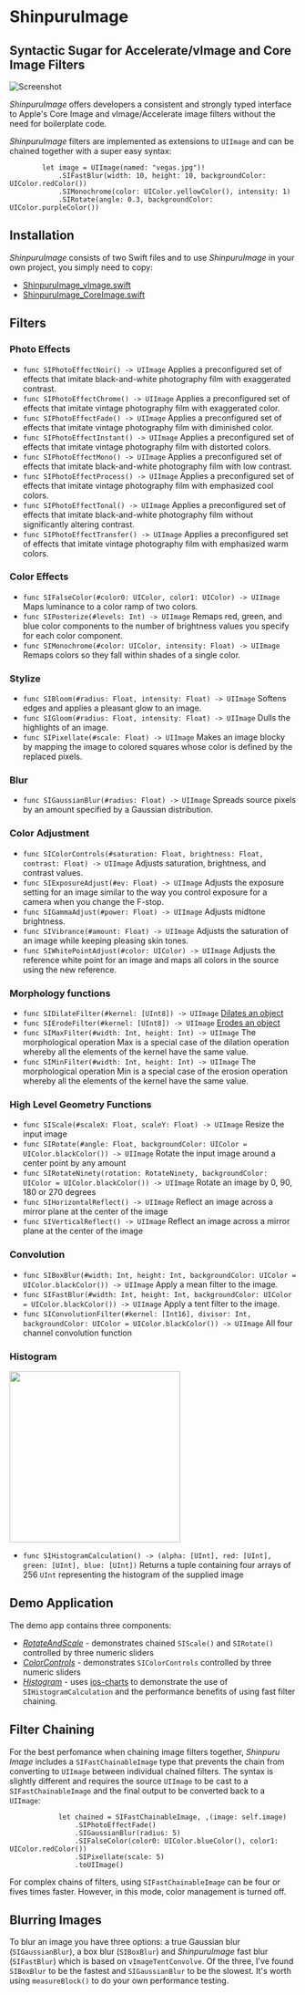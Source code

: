 # ShinpuruImage

## Syntactic Sugar for Accelerate/vImage and Core Image Filters

![Screenshot](/ShinpuruImage/shinpuruImageScreenShot.PNG)

*ShinpuruImage* offers developers a consistent and strongly typed interface to Apple's Core Image and vImage/Accelerate image filters without the need for boilerplate code.

*ShinpuruImage* filters are implemented as extensions to `UIImage` and can be chained together with a super easy syntax:

```
        let image = UIImage(named: "vegas.jpg")!
            .SIFastBlur(width: 10, height: 10, backgroundColor: UIColor.redColor())
            .SIMonochrome(color: UIColor.yellowColor(), intensity: 1)
            .SIRotate(angle: 0.3, backgroundColor: UIColor.purpleColor())
```

## Installation

*ShinpuruImage* consists of two Swift files and to use *ShinpuruImage* in your own project, you simply need to copy:

* [ShinpuruImage_vImage.swift](https://github.com/FlexMonkey/ShinpuruImage/blob/master/ShinpuruImage/ShinpuruImage_vImage.swift)
* [ShinpuruImage_CoreImage.swift](https://github.com/FlexMonkey/ShinpuruImage/blob/master/ShinpuruImage/ShinpuruImage_CoreImage.swift)

## Filters

### Photo Effects

* `func SIPhotoEffectNoir() -> UIImage` Applies a preconfigured set of effects that imitate black-and-white photography film with exaggerated contrast.
* `func SIPhotoEffectChrome() -> UIImage` Applies a preconfigured set of effects that imitate vintage photography film with exaggerated color.
* `func SIPhotoEffectFade() -> UIImage` Applies a preconfigured set of effects that imitate vintage photography film with diminished color.
* `func SIPhotoEffectInstant() -> UIImage` Applies a preconfigured set of effects that imitate vintage photography film with distorted colors.
* `func SIPhotoEffectMono() -> UIImage` Applies a preconfigured set of effects that imitate black-and-white photography film with low contrast.
* `func SIPhotoEffectProcess() -> UIImage` Applies a preconfigured set of effects that imitate vintage photography film with emphasized cool colors.
* `func SIPhotoEffectTonal() -> UIImage` Applies a preconfigured set of effects that imitate black-and-white photography film without significantly altering contrast.
* `func SIPhotoEffectTransfer() -> UIImage` Applies a preconfigured set of effects that imitate vintage photography film with emphasized warm colors.

### Color Effects

* `func SIFalseColor(#color0: UIColor, color1: UIColor) -> UIImage` Maps luminance to a color ramp of two colors.
* `func SIPosterize(#levels: Int) -> UIImage` Remaps red, green, and blue color components to the number of brightness values you specify for each color component.
* `func SIMonochrome(#color: UIColor, intensity: Float) -> UIImage` Remaps colors so they fall within shades of a single color.

### Stylize

* `func SIBloom(#radius: Float, intensity: Float) -> UIImage` Softens edges and applies a pleasant glow to an image.
* `func SIGloom(#radius: Float, intensity: Float) -> UIImage` Dulls the highlights of an image.
* `func SIPixellate(#scale: Float) -> UIImage` Makes an image blocky by mapping the image to colored squares whose color is defined by the replaced pixels.

### Blur

* `func SIGaussianBlur(#radius: Float) -> UIImage` Spreads source pixels by an amount specified by a Gaussian distribution.

### Color Adjustment

* `func SIColorControls(#saturation: Float, brightness: Float, contrast: Float) -> UIImage` Adjusts saturation, brightness, and contrast values.
* `func SIExposureAdjust(#ev: Float) -> UIImage` Adjusts the exposure setting for an image similar to the way you control exposure for a camera when you change the F-stop.
* `func SIGammaAdjust(#power: Float) -> UIImage` Adjusts midtone brightness.
* `func SIVibrance(#amount: Float) -> UIImage` Adjusts the saturation of an image while keeping pleasing skin tones.
* `func SIWhitePointAdjust(#color: UIColor) -> UIImage` Adjusts the reference white point for an image and maps all colors in the source using the new reference.

### Morphology functions

* `func SIDilateFilter(#kernel: [UInt8]) -> UIImage` [Dilates an object](https://developer.apple.com/library/mac/documentation/Performance/Reference/vImage_morphological/#//apple_ref/doc/uid/TP40005492-CH210-DontLinkElementID_1)
* `func SIErodeFilter(#kernel: [UInt8]) -> UIImage` [Erodes an object](https://developer.apple.com/library/mac/documentation/Performance/Reference/vImage_morphological/#//apple_ref/doc/uid/TP40005492-CH210-DontLinkElementID_2)
* `func SIMaxFilter(#width: Int, height: Int) -> UIImage` The morphological operation Max is a special case of the dilation operation whereby all the elements of the kernel have the same value. 
*  `func SIMinFilter(#width: Int, height: Int) -> UIImage` The morphological operation Min is a special case of the erosion operation whereby all the elements of the kernel have the same value.

### High Level Geometry Functions

* `func SIScale(#scaleX: Float, scaleY: Float) -> UIImage` Resize the input image
* `func SIRotate(#angle: Float, backgroundColor: UIColor = UIColor.blackColor()) -> UIImage` Rotate the input image around a center point by any amount
* `func SIRotateNinety(rotation: RotateNinety, backgroundColor: UIColor = UIColor.blackColor()) -> UIImage` Rotate an image by 0, 90, 180 or 270 degrees
* `func SIHorizontalReflect() -> UIImage` Reflect an image across a  mirror plane at the center of the image 
* `func SIVerticalReflect() -> UIImage` Reflect an image across a  mirror plane at the center of the image 

### Convolution

* `func SIBoxBlur(#width: Int, height: Int, backgroundColor: UIColor = UIColor.blackColor()) -> UIImage` Apply a mean filter to the image.
* `func SIFastBlur(#width: Int, height: Int, backgroundColor: UIColor = UIColor.blackColor()) -> UIImage` Apply a tent filter to the image.
* `func SIConvolutionFilter(#kernel: [Int16], divisor: Int, backgroundColor: UIColor = UIColor.blackColor()) -> UIImage` All four channel convolution function

### Histogram

<img src="/ShinpuruImage/assets/HistogramScreenShot.jpg" align="center" width="300" >

* `func SIHistogramCalculation() -> (alpha: [UInt], red: [UInt], green: [UInt], blue: [UInt])` Returns a tuple containing four arrays of 256 `UInt` representing the histogram of the supplied image

## Demo Application

The demo app contains three components:

* *[RotateAndScale](https://github.com/FlexMonkey/ShinpuruImage/blob/master/ShinpuruImage/RotateAndScale.swift)* - demonstrates chained `SIScale()` and `SIRotate()` controlled by three numeric sliders
* *[ColorControls](https://github.com/FlexMonkey/ShinpuruImage/blob/master/ShinpuruImage/ColorControls.swift)* - demonstrates `SIColorControls` controlled by three numeric sliders
* *[Histogram](https://github.com/FlexMonkey/ShinpuruImage/blob/master/ShinpuruImage/Histogram.swift)* - uses [ios-charts](https://github.com/danielgindi/ios-charts) to demonstrate the use of `SIHistogramCalculation` and the performance benefits of using fast filter chaining. 

## Filter Chaining 

For the best perfomance when chaining image filters together, *Shinpuru Image* includes a `SIFastChainableImage` type that prevents the chain from converting to `UIImage` between individual chained filters. The syntax is slightly different and requires the source `UIImage` to be cast to a `SIFastChainableImage` and the final output to be converted back to a `UIImage`:

```
            let chained = SIFastChainableImage, ,(image: self.image)
                .SIPhotoEffectFade()
                .SIGaussianBlur(radius: 5)
                .SIFalseColor(color0: UIColor.blueColor(), color1: UIColor.redColor())
                .SIPixellate(scale: 5)
                .toUIImage()
```

For complex chains of filters, using `SIFastChainableImage` can be four or fives times faster. However, in this mode, color management is turned off.

## Blurring Images

To blur an image you have three options: a true Gaussian blur (`SIGaussianBlur`), a box blur (`SIBoxBlur`) and *ShinpuruImage* fast blur (`SIFastBlur`) which is based on `vImageTentConvolve`. Of the three, I've found `SIBoxBlur` to be the fastest and `SIGaussianBlur` to be the slowest. It's worth using `measureBlock()` to do your own performance testing. 
